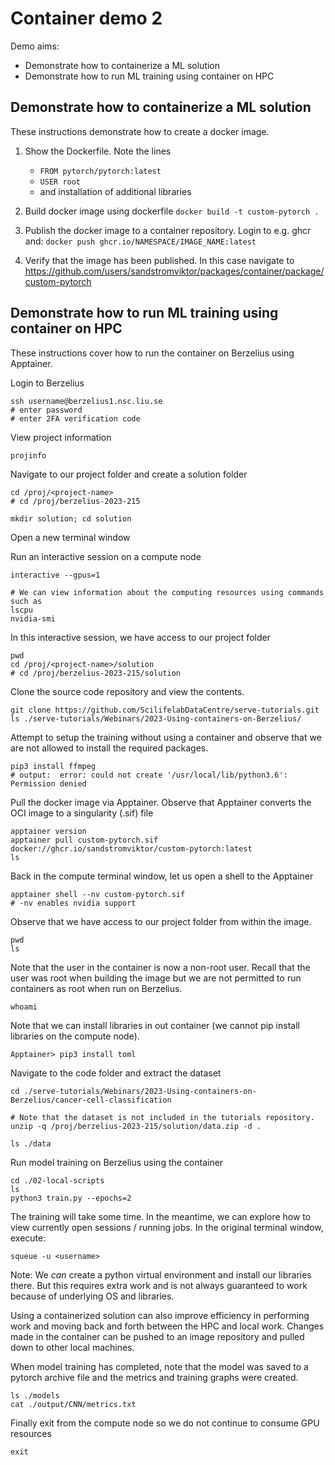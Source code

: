 # Container demo 2

Demo aims:
* Demonstrate how to containerize a ML solution
* Demonstrate how to run ML training using container on HPC


## Demonstrate how to containerize a ML solution

These instructions demonstrate how to create a docker image.

1. Show the Dockerfile. Note the lines
    - `FROM pytorch/pytorch:latest`
    - `USER root`
    - and installation of additional libraries

2. Build docker image using dockerfile
    `docker build -t custom-pytorch .`

3. Publish the docker image to a container repository. Login to e.g. ghcr and:
    `docker push ghcr.io/NAMESPACE/IMAGE_NAME:latest`

4. Verify that the image has been published. In this case navigate to
    https://github.com/users/sandstromviktor/packages/container/package/custom-pytorch


## Demonstrate how to run ML training using container on HPC

These instructions cover how to run the container on Berzelius using Apptainer.

Login to Berzelius
```
ssh username@berzelius1.nsc.liu.se
# enter password
# enter 2FA verification code
```

View project information
```
projinfo
```

Navigate to our project folder and create a solution folder
```
cd /proj/<project-name>
# cd /proj/berzelius-2023-215

mkdir solution; cd solution
```

Open a new terminal window

Run an interactive session on a compute node
```
interactive --gpus=1

# We can view information about the computing resources using commands such as
lscpu
nvidia-smi
```

In this interactive session, we have access to our project folder
```
pwd
cd /proj/<project-name>/solution
# cd /proj/berzelius-2023-215/solution
```

Clone the source code repository and view the contents.
```
git clone https://github.com/ScilifelabDataCentre/serve-tutorials.git
ls ./serve-tutorials/Webinars/2023-Using-containers-on-Berzelius/
```

Attempt to setup the training without using a container and observe that we are not allowed to install the required packages.
```
pip3 install ffmpeg
# output:  error: could not create '/usr/local/lib/python3.6': Permission denied
```

Pull the docker image via Apptainer. Observe that Apptainer converts the OCI image to a singularity (.sif) file
```
apptainer version
apptainer pull custom-pytorch.sif docker://ghcr.io/sandstromviktor/custom-pytorch:latest
ls
```

Back in the compute terminal window, let us open a shell to the Apptainer
```
apptainer shell --nv custom-pytorch.sif
# -nv enables nvidia support
```

Observe that we have access to our project folder from within the image.
```
pwd
ls
```

Note that the user in the container is now a non-root user. Recall that the user was root when building the image but we are not permitted to run containers as root when run on Berzelius.
```
whoami
```

Note that we can install libraries in out container (we cannot pip install libraries on the compute node).
```
Apptainer> pip3 install toml
```

Navigate to the code folder and extract the dataset
```
cd ./serve-tutorials/Webinars/2023-Using-containers-on-Berzelius/cancer-cell-classification

# Note that the dataset is not included in the tutorials repository.
unzip -q /proj/berzelius-2023-215/solution/data.zip -d .

ls ./data
```

Run model training on Berzelius using the container
```
cd ./02-local-scripts
ls
python3 train.py --epochs=2
```

The training will take some time. In the meantime, we can explore how to view currently open sessions / running jobs. In the original terminal window, execute: 
```
squeue -u <username>
```

Note: We *can* create a python virtual environment and install our libraries there. But this requires extra work and is not always guaranteed to work because of underlying OS and libraries.

Using a containerized solution can also improve efficiency in performing work and moving back and forth between the HPC and local work. Changes made in the container can be pushed to an image repository and pulled down to other local machines. 

When model training has completed, note that the model was saved to a pytorch archive file and the metrics and training graphs were created.
```
ls ./models
cat ./output/CNN/metrics.txt
```

Finally exit from the compute node so we do not continue to consume GPU resources
```
exit
```
